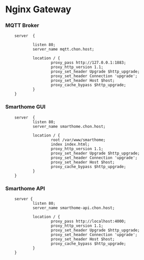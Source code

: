 # Nginx Gateway

### MQTT Broker

        server  {
                
                listen 80;
                server_name mqtt.chon.host;

                location / {
                        proxy_pass http://127.0.0.1:1883;
                        proxy_http_version 1.1;
                        proxy_set_header Upgrade $http_upgrade;
                        proxy_set_header Connection 'upgrade';
                        proxy_set_header Host $host;
                        proxy_cache_bypass $http_upgrade;
                }
        }

### Smarthome GUI

        server  {
                listen 80;
                server_name smarthome.chon.host;

                location / {
                        root /var/www/smarthome;
                        index index.html;
                        proxy_http_version 1.1;
                        proxy_set_header Upgrade $http_upgrade;
                        proxy_set_header Connection 'upgrade';
                        proxy_set_header Host $host;
                        proxy_cache_bypass $http_upgrade;
                }
        }

### Smarthome API 

        server {
                listen 80;
                server_name smarthome-api.chon.host;

                location / {
                        proxy_pass http://localhost:4000;
                        proxy_http_version 1.1;
                        proxy_set_header Upgrade $http_upgrade;
                        proxy_set_header Connection 'upgrade';
                        proxy_set_header Host $host;
                        proxy_cache_bypass $http_upgrade;
                }
        }
     
